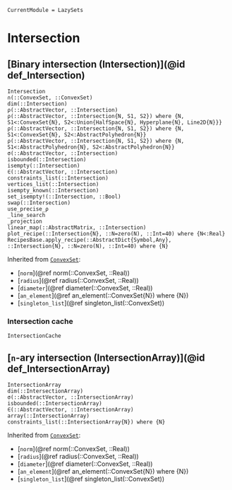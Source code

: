 ```@meta
CurrentModule = LazySets
```

# Intersection

## [Binary intersection (Intersection)](@id def_Intersection)

```@docs
Intersection
∩(::ConvexSet, ::ConvexSet)
dim(::Intersection)
ρ(::AbstractVector, ::Intersection)
ρ(::AbstractVector, ::Intersection{N, S1, S2}) where {N, S1<:ConvexSet{N}, S2<:Union{HalfSpace{N}, Hyperplane{N}, Line2D{N}}}
ρ(::AbstractVector, ::Intersection{N, S1, S2}) where {N, S1<:ConvexSet{N}, S2<:AbstractPolyhedron{N}}
ρ(::AbstractVector, ::Intersection{N, S1, S2}) where {N, S1<:AbstractPolyhedron{N}, S2<:AbstractPolyhedron{N}}
σ(::AbstractVector, ::Intersection)
isbounded(::Intersection)
isempty(::Intersection)
∈(::AbstractVector, ::Intersection)
constraints_list(::Intersection)
vertices_list(::Intersection)
isempty_known(::Intersection)
set_isempty!(::Intersection, ::Bool)
swap(::Intersection)
use_precise_ρ
_line_search
_projection
linear_map(::AbstractMatrix, ::Intersection)
plot_recipe(::Intersection{N}, ::N=zero(N), ::Int=40) where {N<:Real}
RecipesBase.apply_recipe(::AbstractDict{Symbol,Any}, ::Intersection{N}, ::N=zero(N), ::Int=40) where {N}
```

Inherited from [`ConvexSet`](@ref):
* [`norm`](@ref norm(::ConvexSet, ::Real))
* [`radius`](@ref radius(::ConvexSet, ::Real))
* [`diameter`](@ref diameter(::ConvexSet, ::Real))
* [`an_element`](@ref an_element(::ConvexSet{N}) where {N})
* [`singleton_list`](@ref singleton_list(::ConvexSet))

### Intersection cache

```@docs
IntersectionCache
```

## [``n``-ary intersection (IntersectionArray)](@id def_IntersectionArray)

```@docs
IntersectionArray
dim(::IntersectionArray)
σ(::AbstractVector, ::IntersectionArray)
isbounded(::IntersectionArray)
∈(::AbstractVector, ::IntersectionArray)
array(::IntersectionArray)
constraints_list(::IntersectionArray{N}) where {N}
```
Inherited from [`ConvexSet`](@ref):
* [`norm`](@ref norm(::ConvexSet, ::Real))
* [`radius`](@ref radius(::ConvexSet, ::Real))
* [`diameter`](@ref diameter(::ConvexSet, ::Real))
* [`an_element`](@ref an_element(::ConvexSet{N}) where {N})
* [`singleton_list`](@ref singleton_list(::ConvexSet))
